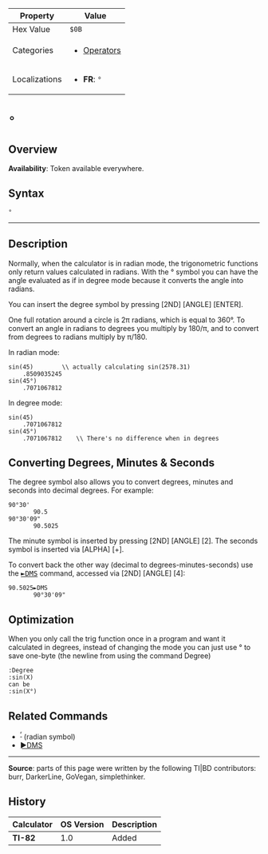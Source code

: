| Property      | Value |
|---------------|-------|
| Hex Value     | `$0B`|
| Categories    | <ul><li>[Operators](<../categories/Operators.md>)</li></ul> |
| Localizations | <ul><li><b>FR</b>: `°`</li></ul> |

# `°`

## Overview



<b>Availability</b>: Token available everywhere.

## Syntax
`°`

<hr>

## Description

Normally, when the calculator is in radian mode, the trigonometric functions only return values calculated in radians. With the ° symbol you can have the angle evaluated as if in degree mode because it converts the angle into radians.

You can insert the degree symbol by pressing [2ND] [ANGLE] [ENTER].

One full rotation around a circle is 2π radians, which is equal to 360°. To convert an angle in radians to degrees you multiply by 180/π, and to convert from degrees to radians multiply by π/180.

In radian mode:

```ti-basic
sin(45)        \\ actually calculating sin(2578.31)
    .8509035245
sin(45°)
    .7071067812
```

In degree mode:

```ti-basic
sin(45)
    .7071067812
sin(45°)
    .7071067812    \\ There's no difference when in degrees
```

## Converting Degrees, Minutes & Seconds

The degree symbol also allows you to convert degrees, minutes and seconds into decimal degrees. For example:

```ti-basic
90°30'
       90.5
90°30'09"
       90.5025
```

The minute symbol is inserted by pressing [2ND] [ANGLE] [2]. The seconds symbol is inserted via [ALPHA] [+].

To convert back the other way (decimal to degrees-minutes-seconds) use the <tt><a href="►DMS.md">►DMS</a></tt> command, accessed via [2ND] [ANGLE] [4]:

```ti-basic
90.5025►DMS
       90°30'09"
```

## Optimization

When you only call the trig function once in a program and want it calculated in degrees, instead of changing the mode you can just use ° to save one-byte (the newline from using the command Degree)

```ti-basic
:Degree
:sin(X)
can be
:sin(X°)
```

## Related Commands

*   <sup><a href="ʳ.md">ʳ</a></sup> (radian symbol)
*   [►DMS](►DMS.md)

* * *

**Source**: parts of this page were written by the following TI|BD contributors: burr, DarkerLine, GoVegan, simplethinker.

## History
| Calculator | OS Version | Description |
|------------|------------|-------------|
| <b>TI-82</b> | 1.0 | Added |


